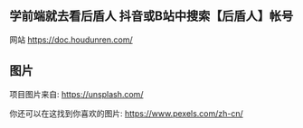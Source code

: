 ## 学前端就去看后盾人 抖音或B站中搜索【后盾人】帐号

网站 https://doc.houdunren.com/

## 图片

项目图片来自: https://unsplash.com/

你还可以在这找到你喜欢的图片: https://www.pexels.com/zh-cn/